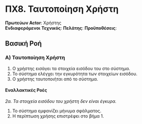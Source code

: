 # ΠΧ8. Ταυτοποίηση Χρήστη

**Πρωτεύων Actor**: Χρήστης  
**Ενδιαφερόμενοι**
**Τεχνικός**:
**Πελάτης**:
**Προϋποθέσεις**: 

## Βασική Ροή

### Α) Ταυτοποίηση Χρήστη
1. O χρήστης εισάγει τα στοιχεία εισόδου του στο σύστημα.
2. Το σύστημα ελέγχει την εγκυρότητα των στοιχείων εισόδου.
3. Ο χρήστης ταυτοποιήται από το σύστημα.

#### Εναλλακτικές Ροές

*2α. Τα στοιχεία εισόδου του χρήστη δεν είναι έγκυρα.*
1. Το σύστημα εμφανίζει μήνυμα σφάλματος.
2. Η περίπτωση χρήσης επιστρέφει στο βήμα 1.